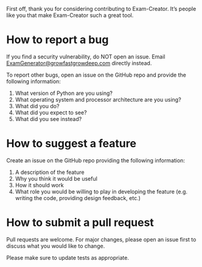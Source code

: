First off, thank you for considering contributing to Exam-Creator. It’s people like you that make Exam-Creator such a great tool.

# How to report a bug

If you find a security vulnerability, do NOT open an issue. Email ExamGenerator@growfastgrowdeep.com directly instead.

To report other bugs, open an issue on the GitHub repo and provide the following information:
1. What version of Python are you using?
2. What operating system and processor architecture are you using?
3. What did you do?
4. What did you expect to see?
5. What did you see instead? 

# How to suggest a feature

Create an issue on the GitHub repo providing the following information:
1. A description of the feature
2. Why you think it would be useful
3. How it should work
4. What role you would be willing to play in developing the feature (e.g. writing the code, providing design feedback, etc.)

# How to submit a pull request

Pull requests are welcome. For major changes, please open an issue first to discuss what you would like to change.

Please make sure to update tests as appropriate.

